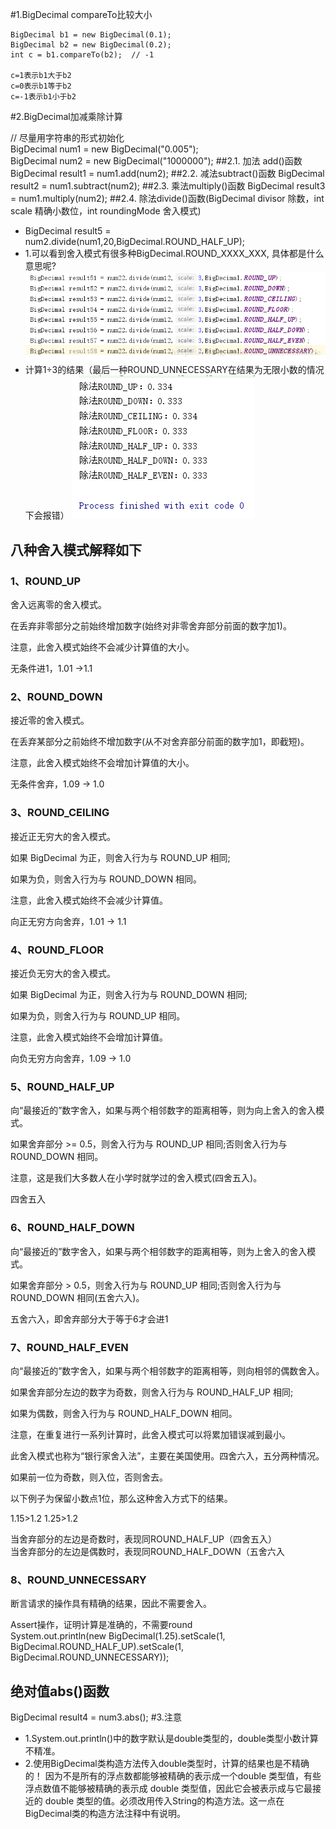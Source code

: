 #1.BigDecimal compareTo比较大小

```
BigDecimal b1 = new BigDecimal(0.1);
BigDecimal b2 = new BigDecimal(0.2);
int c = b1.compareTo(b2);  // -1

c=1表示b1大于b2
c=0表示b1等于b2
c=-1表示b1小于b2
```

#2.BigDecimal加减乘除计算

// 尽量用字符串的形式初始化  
BigDecimal num1 = new BigDecimal("0.005");  
BigDecimal num2 = new BigDecimal("1000000");
##2.1. 加法 add()函数
BigDecimal result1 = num1.add(num2);
##2.2. 减法subtract()函数
BigDecimal result2 = num1.subtract(num2);
##2.3. 乘法multiply()函数
BigDecimal result3 = num1.multiply\(num2\);
##2.4. 除法divide()函数(BigDecimal divisor 除数，int scale 精确小数位，int roundingMode 舍入模式)
* BigDecimal result5 = num2.divide\(num1,20,BigDecimal.ROUND\_HALF\_UP\);
* 1.可以看到舍入模式有很多种BigDecimal.ROUND\_XXXX\_XXX, 具体都是什么意思呢?
  ![img](/static/image/2018091611573630.png)
* 计算1÷3的结果（最后一种ROUND\_UNNECESSARY在结果为无限小数的情况下会报错）
  ![img](/static/image/2018091611592867.png)

## 八种舍入模式解释如下

### 1、ROUND\_UP

舍入远离零的舍入模式。

在丢弃非零部分之前始终增加数字\(始终对非零舍弃部分前面的数字加1\)。

注意，此舍入模式始终不会减少计算值的大小。

无条件进1，1.01 -&gt;1.1

### 2、ROUND_DOWN

接近零的舍入模式。

在丢弃某部分之前始终不增加数字\(从不对舍弃部分前面的数字加1，即截短\)。

注意，此舍入模式始终不会增加计算值的大小。

无条件舍弃，1.09 -&gt; 1.0

### 3、ROUND_CEILING

接近正无穷大的舍入模式。

如果 BigDecimal 为正，则舍入行为与 ROUND\_UP 相同;

如果为负，则舍入行为与 ROUND\_DOWN 相同。

注意，此舍入模式始终不会减少计算值。

向正无穷方向舍弃，1.01  -&gt; 1.1

### 4、ROUND_FLOOR

接近负无穷大的舍入模式。

如果 BigDecimal 为正，则舍入行为与 ROUND\_DOWN 相同;

如果为负，则舍入行为与 ROUND\_UP 相同。

注意，此舍入模式始终不会增加计算值。

向负无穷方向舍弃，1.09  -&gt; 1.0

### 5、ROUND\_HALF\_UP

向“最接近的”数字舍入，如果与两个相邻数字的距离相等，则为向上舍入的舍入模式。

如果舍弃部分 &gt;= 0.5，则舍入行为与 ROUND\_UP 相同;否则舍入行为与 ROUND\_DOWN 相同。

注意，这是我们大多数人在小学时就学过的舍入模式\(四舍五入\)。

四舍五入

### 6、ROUND\_HALF\_DOWN

向“最接近的”数字舍入，如果与两个相邻数字的距离相等，则为上舍入的舍入模式。

如果舍弃部分 &gt; 0.5，则舍入行为与 ROUND\_UP 相同;否则舍入行为与 ROUND\_DOWN 相同\(五舍六入\)。

五舍六入，即舍弃部分大于等于6才会进1

### 7、ROUND_HALF_EVEN

向“最接近的”数字舍入，如果与两个相邻数字的距离相等，则向相邻的偶数舍入。

如果舍弃部分左边的数字为奇数，则舍入行为与 ROUND\_HALF\_UP 相同;

如果为偶数，则舍入行为与 ROUND\_HALF\_DOWN 相同。

注意，在重复进行一系列计算时，此舍入模式可以将累加错误减到最小。

此舍入模式也称为“银行家舍入法”，主要在美国使用。四舍六入，五分两种情况。

如果前一位为奇数，则入位，否则舍去。

以下例子为保留小数点1位，那么这种舍入方式下的结果。

1.15&gt;1.2 1.25&gt;1.2

当舍弃部分的左边是奇数时，表现同ROUND\_HALF\_UP（四舍五入）  
当舍弃部分的左边是偶数时，表现同ROUND\_HALF\_DOWN（五舍六入

### 8、ROUND_UNNECESSARY

断言请求的操作具有精确的结果，因此不需要舍入。

Assert操作，证明计算是准确的，不需要round  
System.out.println\(new BigDecimal\(1.25\).setScale\(1, BigDecimal.ROUND\_HALF\_UP\).setScale\(1, BigDecimal.ROUND\_UNNECESSARY\)\);

## 绝对值abs()函数
 BigDecimal result4 = num3.abs\(\);
#3.注意
* 1.System.out.println\(\)中的数字默认是double类型的，double类型小数计算不精准。
* 2.使用BigDecimal类构造方法传入double类型时，计算的结果也是不精确的！
  因为不是所有的浮点数都能够被精确的表示成一个double 类型值，有些浮点数值不能够被精确的表示成 double 类型值，因此它会被表示成与它最接近的 double 类型的值。必须改用传入String的构造方法。这一点在BigDecimal类的构造方法注释中有说明。



